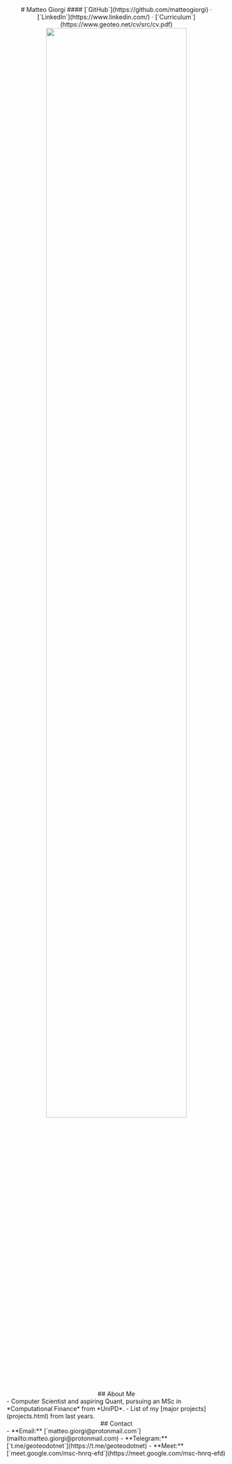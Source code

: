 <style>
h1 { margin-top: 2rem; }
h2 { margin-top: 0rem; }
h4 { margin-top: -1rem; }
</style>


<center>
# Matteo Giorgi
#### [`GitHub`](https://github.com/matteogiorgi) · [`LinkedIn`](https://www.linkedin.com/) · [`Curriculum`](https://www.geoteo.net/cv/src/cv.pdf)
<img width=80% src="evolution.png">
</center>


<div class="container">
<div class="box">
<center>
## About Me
</center>
- Computer Scientist and aspiring Quant, pursuing an MSc in *Computational Finance* from *UniPD*.
- List of my [major projects](projects.html) from last years.
</div>
<div class="box">
<center>
## Contact
</center>
- **Email:** [`matteo.giorgi@protonmail.com`](mailto:matteo.giorgi@protonmail.com)
- **Telegram:** [`t.me/geoteodotnet`](https://t.me/geoteodotnet)
- **Meet:** [`meet.google.com/msc-hnrq-efd`](https://meet.google.com/msc-hnrq-efd)
</div>
</div>
